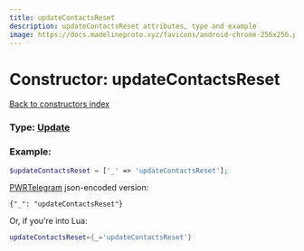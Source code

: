 ```yaml
---
title: updateContactsReset
description: updateContactsReset attributes, type and example
image: https://docs.madelineproto.xyz/favicons/android-chrome-256x256.png
---
```

# Constructor: updateContactsReset  
[Back to constructors index](index.md)






### Type: [Update](../types/Update.md)


### Example:

```php
$updateContactsReset = ['_' => 'updateContactsReset'];
```  

[PWRTelegram](https://pwrtelegram.xyz) json-encoded version:

```
{"_": "updateContactsReset"}
```


Or, if you're into Lua:

```lua
updateContactsReset={_='updateContactsReset'}

```


